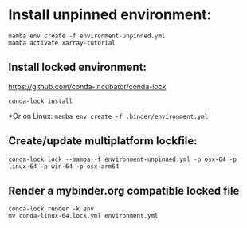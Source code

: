 # Install unpinned environment:

```
mamba env create -f environment-unpinned.yml
mamba activate xarray-tutorial
```

## Install locked environment:

https://github.com/conda-incubator/conda-lock

```
conda-lock install
```

\*Or on Linux: `mamba env create -f .binder/environment.yml`

## Create/update multiplatform lockfile:

```
conda-lock lock --mamba -f environment-unpinned.yml -p osx-64 -p linux-64 -p win-64 -p osx-arm64
```

## Render a mybinder.org compatible locked file

```
conda-lock render -k env
mv conda-linux-64.lock.yml environment.yml
```
